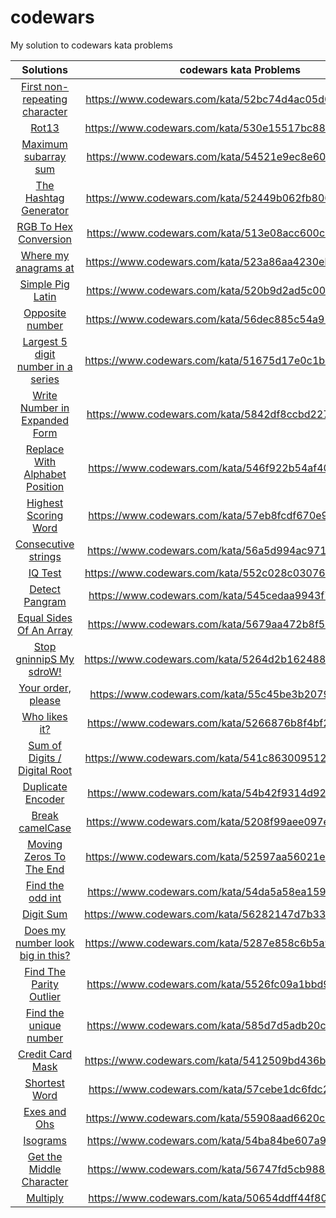 # codewars
My solution to codewars kata problems 

|              Solutions             |                 codewars kata Problems                 |
|:----------------------------------:|:------------------------------------------------------:|
| [First non-repeating character      ](solutions/First_non-repeating_character.py)| https://www.codewars.com/kata/52bc74d4ac05d0945d00054e |
| [Rot13                              ](solutions/Rot13.py)| https://www.codewars.com/kata/530e15517bc88ac656000716 |
| [Maximum subarray sum               ](solutions/Maximum_subarray_sum.py)| https://www.codewars.com/kata/54521e9ec8e60bc4de000d6c |
| [The Hashtag Generator              ](solutions/The_Hashtag_Generator.py)| https://www.codewars.com/kata/52449b062fb80683ec000024 |
| [RGB To Hex Conversion              ](solutions/RGB_To_Hex_Conversion.py)| https://www.codewars.com/kata/513e08acc600c94f01000001 |
| [Where my anagrams at               ](solutions/Where_my_anagrams_at.py)| https://www.codewars.com/kata/523a86aa4230ebb5420001e1 |
| [Simple Pig Latin                   ](solutions/Simple_Pig_Latin.py)| https://www.codewars.com/kata/520b9d2ad5c005041100000f |
| [Opposite number                    ](solutions/Opposite_number.py)| https://www.codewars.com/kata/56dec885c54a926dcd001095 |
| [Largest 5 digit number in a series ](solutions/Largest_5_digit_number_in_a_series.py)| https://www.codewars.com/kata/51675d17e0c1bed195000001 |
| [Write Number in Expanded Form      ](solutions/Write_Number_in_Expanded_Form.py)| https://www.codewars.com/kata/5842df8ccbd22792a4000245 |
| [Replace With Alphabet Position     ](solutions/Replace_With_Alphabet_Position.py)| https://www.codewars.com/kata/546f922b54af40e1e90001da |
| [Highest Scoring Word               ](solutions/Highest_Scoring_Word.py)| https://www.codewars.com/kata/57eb8fcdf670e99d9b000272 |
| [Consecutive strings                ](solutions/Consecutive_strings.py)| https://www.codewars.com/kata/56a5d994ac971f1ac500003e |
| [IQ Test                            ](solutions/IQ_Test.py)| https://www.codewars.com/kata/552c028c030765286c00007d |
| [Detect Pangram                     ](solutions/Detect_Pangram.py)| https://www.codewars.com/kata/545cedaa9943f7fe7b000048 |
| [Equal Sides Of An Array            ](solutions/Equal_Sides_Of_An_Array.py)| https://www.codewars.com/kata/5679aa472b8f57fb8c000047 |
| [Stop gninnipS My sdroW!            ](solutions/Stop_gninnipS_My_sdroW!.py)| https://www.codewars.com/kata/5264d2b162488dc400000001 |
| [Your order, please                 ](solutions/Your_order,_please.py)| https://www.codewars.com/kata/55c45be3b2079eccff00010f |
| [Who likes it?                      ](solutions/Who_likes_it?.py)| https://www.codewars.com/kata/5266876b8f4bf2da9b000362 |
| [Sum of Digits / Digital Root       ](solutions/Sum_of_Digits_Digital_Root.py)| https://www.codewars.com/kata/541c8630095125aba6000c00 |
| [Duplicate Encoder                  ](solutions/Duplicate_Encoder.py)| https://www.codewars.com/kata/54b42f9314d9229fd6000d9c |
| [Break camelCase                    ](solutions/Break_camelCase.py)| https://www.codewars.com/kata/5208f99aee097e6552000148 |
| [Moving Zeros To The End            ](solutions/Moving_Zeros_To_The_End.py)| https://www.codewars.com/kata/52597aa56021e91c93000cb0 |
| [Find the odd int                   ](solutions/Find_the_odd_int.py)| https://www.codewars.com/kata/54da5a58ea159efa38000836 |
| [Digit Sum                          ](solutions/Digit_Sum.py)| https://www.codewars.com/kata/56282147d7b335c1d2000013 |
| [Does my number look big in this?   ](solutions/Does_my_number_look_big_in_this?.py)| https://www.codewars.com/kata/5287e858c6b5a9678200083c |
| [Find The Parity Outlier            ](solutions/Find_The_Parity_Outlier.py)| https://www.codewars.com/kata/5526fc09a1bbd946250002dc |
| [Find the unique number             ](solutions/Find_the_unique_number.py)| https://www.codewars.com/kata/585d7d5adb20cf33cb000235 |
| [Credit Card Mask                   ](solutions/Credit_Card_Mask.cs)| https://www.codewars.com/kata/5412509bd436bd33920011bc |
| [Shortest Word                      ](solutions/Shortest_Word.cs)| https://www.codewars.com/kata/57cebe1dc6fdc20c57000ac9 |
| [Exes and Ohs                       ](solutions/Exes_and_Ohs.cs)| https://www.codewars.com/kata/55908aad6620c066bc00002a |
| [Isograms                           ](solutions/Isograms.cs)| https://www.codewars.com/kata/54ba84be607a92aa900000f1 |
| [Get the Middle Character           ](solutions/Get_the_Middle_Character.cs)| https://www.codewars.com/kata/56747fd5cb988479af000028 |
| [Multiply                           ](solutions/Multiply.cs)| https://www.codewars.com/kata/50654ddff44f800200000004 |

